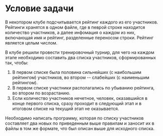 # Условие задачи

В некотором клубе подсчитывается рейтинг каждого из его участников.
Рейтинги хранятся в одном файле, где в певрой строке находится 
количество участников, а далее инфомация о каждом из них, включающая
имя и рейтинг, разделенные переносом строки. Рейтинг является целым числом.

В клубе решили провести тренировочный турнир, для чего на 
каждом этапе необходимо составить два списка участников, 
сформированных так, чтобы:

1. В первом списке была половина сильнейших (с наибольшим рейтингом)
участников, во втором -- слабейших (с наименьшим рейтингом).
2. В первом списке участники располагались по убыванию рейтинга,
во втором по возрастанию.
3. Если количество участников нечетное, человек, оказавшийся в конце 
первого списка, сразу проходит в следующий этап и в итоговом списке 
на текущий этап не оказывается.

Необходимо написать программу, которая по списку участников составляет
два новых по приведенным выше правилам и заносит их в файлы в том 
же формате, что был описан выше для исходного списка.
